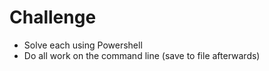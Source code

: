 # Challenge

- Solve each using Powershell
- Do all work on the command line (save to file afterwards)
